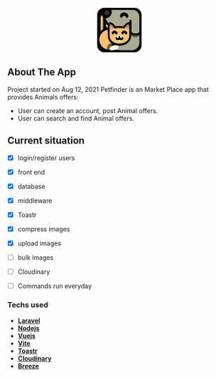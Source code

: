 <p align="center"><a href="https://laravel.com" target="_blank"><img src="https://raw.githubusercontent.com/Jervi-sir/petfinder/5ad1c909a70db8f13de28b3ef347c2916f5bc303/public/images/logo.svg?token=AM6YYSABQSPNOC3CHX4AUTDCYMZGQ" width="100"></a></p>

## About The App

Project started on Aug 12, 2021
Petfinder is an Market Place app that provides Animals offers:

- User can create an account, post Animal offers.
- User can search and find Animal offers.

## Current situation

- [x] login/register users
- [x] front end
- [x] database
- [x] middleware
- [x] Toastr
- [x] compress images
- [x] upload images
- [ ] bulk images
- [ ] Cloudinary
- [ ] Commands run everyday



### Techs used 

- **[Laravel](https://laravel.com)**
- **[Nodejs](https://nodejs.org)**
- **[Vuejs](https://vuejs.org/)**
- **[Vite](https://laravel-vite.dev/)**
- **[Toastr](https://github.com/yoeunes/toastr)**
- **[Cloudinary](https://github.com/cloudinary-labs/cloudinary-laravel)**
- **[Breeze](https://dev.to/kingsconsult/how-to-setup-basic-laravel-app-with-login-and-registration-using-laravel-breeze-6o5)**


